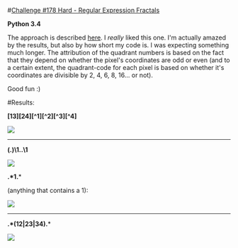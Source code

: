 #[Challenge #178 Hard - Regular Expression Fractals](http://www.reddit.com/r/dailyprogrammer/comments/2fkh8u/9052014_challenge_178_hard_regular_expression/)

**Python 3.4**

The approach is described [here](https://imgur.com/a/QWMGi). I *really* liked this one. I'm actually amazed by the results, but also by how short my code is. I was expecting something much longer. The attribution of the quadrant numbers is based on the fact that they depend on whether the pixel's coordinates are odd or even (and to a certain extent, the quadrant-code for each pixel is based on whether it's coordinates are divisible by 2, 4, 6, 8, 16... or not).

Good fun :)

#Results:

**\[13\]\[24\]\[\^1\]\[\^2\]\[\^3\]\[\^4\]**

![](https://i.imgur.com/QwyLu6G.png)

***

**(.)\1..\1**

![](https://i.imgur.com/KRPDtla.png)

**.\*1.***

(anything that contains a 1):

![](https://i.imgur.com/1yrYlrt.png)

***

**.\*(12|23|34).***

![](https://i.imgur.com/GrWXOch.png)